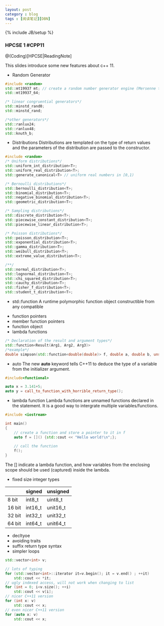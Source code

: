 ```yaml
---
layout: post
category : blog
tags : [阅读笔记][DBN]
---
```

{% include JB/setup %}

### HPCSE 1 #CPP11

@(Coding)[HPCSE|ReadingNote]

This slides introduce some new features about c++ 11.

* Random Generator

```cpp
#include <random>
std::mt19937 mt; // create a random number generator engine (Mersenne twisters)
std::mt19937_64;

/* linear congruential generators*/
std::minstd_rand0;
std::minstd_rand;

/*other generators*/
std::ranlux24;
std::ranlux48;
std::knuth_b;
```
* Distributions
Distributions are templated on the type of return values and the parameters of the distribution are passed to the constructor.

```cpp
#include <random>
/* Uniform distributions*/
std::uniform_int_distribution<T>;
std::uniform_real_distribution<T>;
std::generate_canonical<T> // uniform real numbers in [0,1)

/* Bernoulli distributions*/
std::bernoulli_distribution<T>;
std::binomial_distribution<T>;
std::negative_binomial_distribution<T>;
std::geometric_distribution<T>;

/* Sampling distributions*/
std::discrete_distribution<T>;
std::piecewise_constant_distribution<T>;
std::piecewise_linear_distribution<T>;

/* Poisson distributions*/
std::poisson_distribution<T>;
std::exponential_distribution<T>;
std::gamma_distribution<T>;
std::weibull_distribution<T>;
std::extreme_value_distribution<T>;

/**/
std::normal_distribution<T>;
std::lognormal_distribution<T>;
std::chi_squared_distribution<T>;
std::cauchy_distribution<T>;
std::fisher_f_distribution<T>;
std::student_t_distribution<T>;
```
* std::function
A runtime polymorphic function object constructible from any compatible
- function pointers
- member function pointers
- function object
- lambda functions

```cpp
/* Declaration of the result and argument types*/
std::function<Result(Arg1, Arg2, Arg3)>
/*example*/
double simpson(std::function<double(double)> f, double a, double b, unsigned int N);
```

* auto
The new **auto** keyword tells C++11 to deduce the type of a variable from the initializer argument.

```cpp
#include<functional>

auto x = 3.141+5;
auto y = call_to_function_with_horrible_return_type();
```

* lambda function
Lambda functions are unnamed functions declared in the statement. It is a good way to intergrate multiple variables/functions.

```cpp
#include <iostream>

int main()
{
    // create a function and store a pointer to it in f
    auto f = []() {std::cout << "Hello world!\n";};
    
    // call the function
    f();
}
```

The [] indicate a lambda function, and how variables from the enclosing scope should be used (captured) inside the lambda.

* fixed size integer types

|      |signed|unsigned|
|------|--------|--------|
|8 bit|int8_t|uint8_t|
|16 bit|int16_t| unit16_t|
|32 bit|int32_t| unit32_t|
|64 bit| int64_t| unit64_t|

* decltyoe
* avoiding traits
* suffix return type syntax
* simpler loops

```cpp
std::vector<int> v;

// lots of typing
for (std::vector<int>::iterator it=v.begin(); it = v.end() ; ++it)  
    std::cout << *it;
// ugly indexed access, will not work when changing to list
for (int = 0; i<v.size(); ++i)
    std::cout << v[i];
// nicer C++11 version
for (int x: v)
    std::cout << x;
// even nicer C++11 version
for (auto x: v)
    std::cout << x;
```
